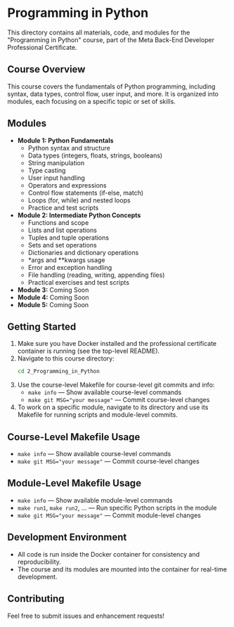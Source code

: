 # Programming in Python 

This directory contains all materials, code, and modules for the "Programming in Python" course, part of the Meta Back-End Developer Professional Certificate.

## Course Overview
This course covers the fundamentals of Python programming, including syntax, data types, control flow, user input, and more. It is organized into modules, each focusing on a specific topic or set of skills.

## Modules
- **Module 1: Python Fundamentals**
  - Python syntax and structure
  - Data types (integers, floats, strings, booleans)
  - String manipulation
  - Type casting
  - User input handling
  - Operators and expressions
  - Control flow statements (if-else, match)
  - Loops (for, while) and nested loops
  - Practice and test scripts
- **Module 2: Intermediate Python Concepts**
  - Functions and scope
  - Lists and list operations
  - Tuples and tuple operations
  - Sets and set operations
  - Dictionaries and dictionary operations
  - *args and **kwargs usage
  - Error and exception handling
  - File handling (reading, writing, appending files)
  - Practical exercises and test scripts
- **Module 3:** Coming Soon
- **Module 4:** Coming Soon
- **Module 5:** Coming Soon

## Getting Started
1. Make sure you have Docker installed and the professional certificate container is running (see the top-level README).
2. Navigate to this course directory:
   ```sh
   cd 2_Programming_in_Python
   ```
3. Use the course-level Makefile for course-level git commits and info:
   - `make info` — Show available course-level commands
   - `make git MSG="your message"` — Commit course-level changes
4. To work on a specific module, navigate to its directory and use its Makefile for running scripts and module-level commits.

## Course-Level Makefile Usage
- `make info` — Show available course-level commands
- `make git MSG="your message"` — Commit course-level changes

## Module-Level Makefile Usage
- `make info` — Show available module-level commands
- `make run1`, `make run2`, ... — Run specific Python scripts in the module
- `make git MSG="your message"` — Commit module-level changes

## Development Environment
- All code is run inside the Docker container for consistency and reproducibility.
- The course and its modules are mounted into the container for real-time development.

## Contributing
Feel free to submit issues and enhancement requests!
